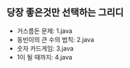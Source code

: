 당장 좋은것만 선택하는 그리디
---

* 거스름돈 문제: 1.java
* 동빈이의 큰 수의 법칙: 2.java
* 숫자 카드게임: 3.java
* 1이 될 때까지: 4.java


